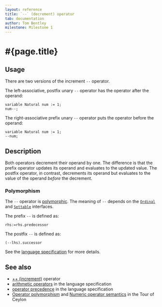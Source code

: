 ```yaml
---
layout: reference
title: `--` (decrement) operator
tab: documentation
author: Tom Bentley
milestone: Milestone 1
---
```


# #{page.title}

## Usage 

There are two versions of the increment `--` operator. 

The left-associative, postfix unary `--` operator has the operator after the
operand:


    variable Natural num := 1;
    num--;
    
The right-associative prefix unary `--` operator  puts the operator before
the operand:


    variable Natural num := 1;
    --num;

## Description

Both operators decrement their operand by one. The difference is that the 
prefix operator updates its operand and evaluates to the updated value. 
The postfix operator, in contrast, decrements its operand but evaluates to the 
value of the operand *before* the decrement.

### Polymorphism

The `--` operator is [polymorphic](/documentation/reference/operator/operator-polymorphism). 
The meaning of `--` depends on the 
[`Ordinal`](../../ceylon.language/Ordinal) and
[`Settable`](../../ceylon.language/Settable) interfaces.

The prefix `--` is defined as:

    rhs:=rhs.predecessor
    
The postfix `--` is defined as:

    (--lhs).successor

See the [language specification](#{site.urls.spec}#arithmetic) for more details.

## See also

* [++ (increment)](../increment) operator
* [arithmetic operators](#{site.urls.spec}#arithmetic) in the 
  language specification
* [operator precedence](#{site.urls.spec}#operatorprecedence) in the 
  language specification
* [Operator polymorphism](/documentation/tour/language-module/#operator_polymorphism) 
  and 
  [Numeric operator semantics](/documentation/tour/language-module/#numeric_operator_semantics) 
  in the Tour of Ceylon
